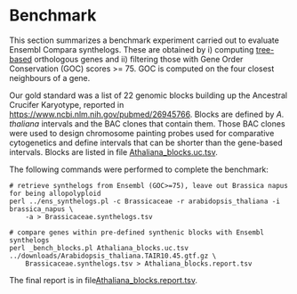 # Benchmark

This section summarizes a benchmark experiment carried out to evaluate Ensembl Compara synthelogs.
These are obtained by i) computing [tree-based](https://www.ensembl.org/info/genome/compara/homology_method.html) orthologous genes 
and ii) filtering those with Gene Order Conservation (GOC) scores >= 75. GOC is computed on the four closest neighbours of a gene.

Our gold standard was a list of 22 genomic blocks building up the Ancestral Crucifer Karyotype, reported in https://www.ncbi.nlm.nih.gov/pubmed/26945766. Blocks are defined by *A. thaliana* intervals and the BAC clones that contain them. Those BAC clones were used to design chromosome painting probes used for comparative cytogenetics and define intervals that can be shorter than the gene-based intervals. Blocks are listed in file [Athaliana_blocks.uc.tsv](Athaliana_blocks.uc.tsv). 

The following commands were performed to complete the benchmark:

```
# retrieve synthelogs from Ensembl (GOC>=75), leave out Brassica napus for being allopolyploid
perl ../ens_synthelogs.pl -c Brassicaceae -r arabidopsis_thaliana -i brassica_napus \
	-a > Brassicaceae.synthelogs.tsv

# compare genes within pre-defined synthenic blocks with Ensembl synthelogs
perl _bench_blocks.pl Athaliana_blocks.uc.tsv ../downloads/Arabidopsis_thaliana.TAIR10.45.gtf.gz \
	Brassicaceae.synthelogs.tsv > Athaliana_blocks.report.tsv
```

The final report is in file[Athaliana_blocks.report.tsv](Athaliana_blocks.report.tsv).
